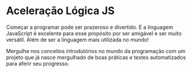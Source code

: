 # Aceleração Lógica JS

Começar a programar pode ser prazeroso e divertido. E a linguagem JavaScript é excelente para esse propósito por ser amigável e ser muito versátil. Além de ser a linguagem mais utilizada no mundo!

Mergulhe nos conceitos introdutórios no mundo da programação com um projeto que já nasce mergulhado de boas práticas e testes automatizados para aferir seu progresso.